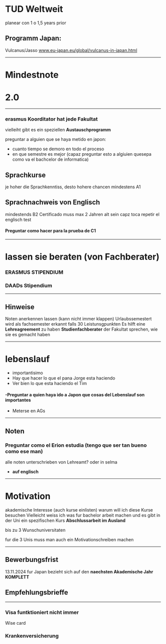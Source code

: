 
# TUD Weltweit 
planear con 1 o 1,5 years prior

## Programm Japan: 
Vulcanus/Jasso
www.eu-japan.eu/global/vulcanus-in-japan.html



---

# Mindestnote
# 2.0

---


### erasmus Koorditator hat jede Fakultat 
vielleiht gibt es ein speziellen **Austauschprogramm**

preguntar a alguien que se haya metido en japon: 
- cuanto tiempo se demoro en todo el proceso 
- en que semestre es mejor (capaz preguntar esto a algiuien quesepa como va el bachcelor de informatica)


## Sprachkurse
je hoher die Sprachkenntiss, desto hohere chancen 
mindestens A1
## Sprachnachweis von Englisch
mindestends B2
Certificado muss max 2 Jahren alt sein
capz toca repetir el englisch test
#### Preguntar como hacer para la prueba de C1

---
# lassen sie beraten (von Fachberater)

### ERASMUS STIPENDIUM
### DAADs Stipendium

---

## Hinweise 
Noten anerkennen lassen (kann nicht immer klappen)
Urlaubssemestert wird als fachsemester erkannt falls 30 Leistunsgpunkten
Es hilft eine **Lehreagreement** zu haben 
**Studienfachberater** der Fakultat sprechen, wie sie es gemacht haben 

---

# lebenslauf 
- importantisimo 
- Hay que hacer lo que el pana Jorge esta haciendo 
- Ver bien lo que esta haciendo el Tim 
#### -Preguntar a quien haya ido a Japon que cosas del Lebenslauf son importantes

- Meterse en AGs

---

## Noten 
### Preguntar como el Erion estudia (tengo que ser tan bueno como ese man)
alle noten unterschrieben von Lehreamt? 
oder in selma
- **auf englisch** 

---

# Motivation
akademische Interesse (auch kurse einlisten)
warum will ich diese Kurse besuchen
Vielleicht weiss ich was fur bachelor arbeit machen und es gibt in der Uni ein spezifischen Kurs
**Abschlussarbeit im Ausland** 

bis zu 3 Wunschuniversitaten

fur die 3 Unis muss man auch ein Motivationschreiben machen


---

## Bewerbungsfrist 
13.11.2024 fur Japan bezieht sich auf den **naechsten Akademische Jahr** **KOMPLETT**

## Empfehlungsbrieffe

---

### Visa funtktioniert nicht immer
Wise card

### Krankenversicherung
